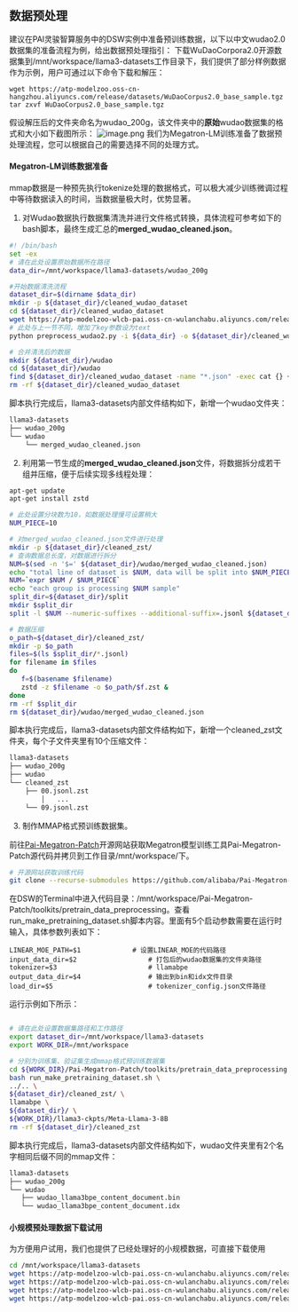 ## 数据预处理
建议在PAI灵骏智算服务中的DSW实例中准备预训练数据，以下以中文wudao2.0数据集的准备流程为例，给出数据预处理指引：
下载WuDaoCorpora2.0开源数据集到/mnt/workspace/llama3-datasets工作目录下，我们提供了部分样例数据作为示例，用户可通过以下命令下载和解压：
```shell
wget https://atp-modelzoo.oss-cn-hangzhou.aliyuncs.com/release/datasets/WuDaoCorpus2.0_base_sample.tgz
tar zxvf WuDaoCorpus2.0_base_sample.tgz 
```
假设解压后的文件夹命名为wudao_200g，该文件夹中的**原始**wudao数据集的格式和大小如下截图所示：
![image.png](https://intranetproxy.alipay.com/skylark/lark/0/2023/png/226643/1681404415062-92c59f2f-380a-4357-baf8-6f626ad5a217.png#clientId=u90be3297-6831-4&from=paste&height=213&id=NOUVT&originHeight=426&originWidth=1054&originalType=binary&ratio=2&rotation=0&showTitle=false&size=154924&status=done&style=none&taskId=ua99b6661-8759-4a1e-8b97-2cd86736261&title=&width=527)
我们为Megatron-LM训练准备了数据预处理流程，您可以根据自己的需要选择不同的处理方式。
#### Megatron-LM训练数据准备
mmap数据是一种预先执行tokenize处理的数据格式，可以极大减少训练微调过程中等待数据读入的时间，当数据量极大时，优势显著。

1. 对Wudao数据执行数据集清洗并进行文件格式转换，具体流程可参考如下的bash脚本，最终生成汇总的**merged_wudao_cleaned.json**。
```bash
#! /bin/bash
set -ex
# 请在此处设置原始数据所在路径
data_dir=/mnt/workspace/llama3-datasets/wudao_200g

#开始数据清洗流程
dataset_dir=$(dirname $data_dir)
mkdir -p ${dataset_dir}/cleaned_wudao_dataset
cd ${dataset_dir}/cleaned_wudao_dataset
wget https://atp-modelzoo-wlcb-pai.oss-cn-wulanchabu.aliyuncs.com/release/models/pai-megatron-patch/llama2-codes/preprocess_wudao2.py
# 此处与上一节不同，增加了key参数设为text
python preprocess_wudao2.py -i ${data_dir} -o ${dataset_dir}/cleaned_wudao_dataset -k text -p 32

# 合并清洗后的数据
mkdir ${dataset_dir}/wudao
cd ${dataset_dir}/wudao
find ${dataset_dir}/cleaned_wudao_dataset -name "*.json" -exec cat {} + > ${dataset_dir}/wudao/merged_wudao_cleaned.json
rm -rf ${dataset_dir}/cleaned_wudao_dataset

```
脚本执行完成后，llama3-datasets内部文件结构如下，新增一个wudao文件夹：
```bash
llama3-datasets
├── wudao_200g 
└── wudao
    └── merged_wudao_cleaned.json
```

2. 利用第一节生成的**merged_wudao_cleaned.json**文件，将数据拆分成若干组并压缩，便于后续实现多线程处理：
```bash
apt-get update
apt-get install zstd

# 此处设置分块数为10，如数据处理慢可设置稍大
NUM_PIECE=10

# 对merged_wudao_cleaned.json文件进行处理
mkdir -p ${dataset_dir}/cleaned_zst/
# 查询数据总长度，对数据进行拆分
NUM=$(sed -n '$=' ${dataset_dir}/wudao/merged_wudao_cleaned.json)
echo "total line of dataset is $NUM, data will be split into $NUM_PIECE pieces for processing"
NUM=`expr $NUM / $NUM_PIECE`
echo "each group is processing $NUM sample"
split_dir=${dataset_dir}/split
mkdir $split_dir
split -l $NUM --numeric-suffixes --additional-suffix=.jsonl ${dataset_dir}/wudao/merged_wudao_cleaned.json $split_dir/

# 数据压缩
o_path=${dataset_dir}/cleaned_zst/
mkdir -p $o_path
files=$(ls $split_dir/*.jsonl)
for filename in $files
do
   f=$(basename $filename)
   zstd -z $filename -o $o_path/$f.zst &
done
rm -rf $split_dir
rm ${dataset_dir}/wudao/merged_wudao_cleaned.json

```
脚本执行完成后，llama3-datasets内部文件结构如下，新增一个cleaned_zst文件夹，每个子文件夹里有10个压缩文件：
```bash
llama3-datasets
├── wudao_200g
├── wudao
└── cleaned_zst
    ├── 00.jsonl.zst
		│   ...
    └── 09.jsonl.zst
```

3. 制作MMAP格式预训练数据集。

前往[Pai-Megatron-Patch](https://github.com/alibaba/Pai-Megatron-Patch)开源网站获取Megatron模型训练工具Pai-Megatron-Patch源代码并拷贝到工作目录/mnt/workspace/下。
```bash
# 开源网站获取训练代码
git clone --recurse-submodules https://github.com/alibaba/Pai-Megatron-Patch.git
```

在DSW的Terminal中进入代码目录：/mnt/workspace/Pai-Megatron-Patch/toolkits/pretrain_data_preprocessing。查看run_make_pretraining_dataset.sh脚本内容。里面有5个启动参数需要在运行时输入，具体参数列表如下：
```
LINEAR_MOE_PATH=$1             # 设置LINEAR_MOE的代码路径
input_data_dir=$2                  # 打包后的wudao数据集的文件夹路径
tokenizer=$3                       # llamabpe
output_data_dir=$4                 # 输出到bin和idx文件目录  
load_dir=$5                        # tokenizer_config.json文件路径
```
运行示例如下所示：
```bash

# 请在此处设置数据集路径和工作路径
export dataset_dir=/mnt/workspace/llama3-datasets
export WORK_DIR=/mnt/workspace

# 分别为训练集、验证集生成mmap格式预训练数据集
cd ${WORK_DIR}/Pai-Megatron-Patch/toolkits/pretrain_data_preprocessing
bash run_make_pretraining_dataset.sh \
../.. \
${dataset_dir}/cleaned_zst/ \
llamabpe \
${dataset_dir}/ \
${WORK_DIR}/llama3-ckpts/Meta-Llama-3-8B
rm -rf ${dataset_dir}/cleaned_zst
```
脚本执行完成后，llama3-datasets内部文件结构如下，wudao文件夹里有2个名字相同后缀不同的mmap文件：
```bash
llama3-datasets
├── wudao_200g
└── wudao
   ├── wudao_llama3bpe_content_document.bin
   └── wudao_llama3bpe_content_document.idx
```
#### 小规模预处理数据下载试用
为方便用户试用，我们也提供了已经处理好的小规模数据，可直接下载使用
```bash
cd /mnt/workspace/llama3-datasets
wget https://atp-modelzoo-wlcb-pai.oss-cn-wulanchabu.aliyuncs.com/release/models/pai-megatron-patch/llama3-datasets/wudao_llama3bpe_content_document.bin
wget https://atp-modelzoo-wlcb-pai.oss-cn-wulanchabu.aliyuncs.com/release/models/pai-megatron-patch/llama3-datasets/wudao_llama3bpe_content_document.idx
wget https://atp-modelzoo-wlcb-pai.oss-cn-wulanchabu.aliyuncs.com/release/models/pai-megatron-patch/llama3-datasets/alpaca_zh-llama3-train.json
wget https://atp-modelzoo-wlcb-pai.oss-cn-wulanchabu.aliyuncs.com/release/models/pai-megatron-patch/llama3-datasets/alpaca_zh-llama3-valid.json
```
